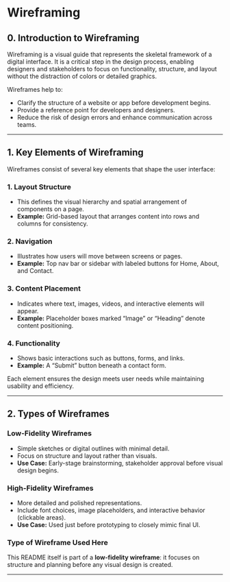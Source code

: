 # Wireframing

## 0. Introduction to Wireframing

Wireframing is a visual guide that represents the skeletal framework of a digital interface. It is a critical step in the design process, enabling designers and stakeholders to focus on functionality, structure, and layout without the distraction of colors or detailed graphics.

Wireframes help to:
- Clarify the structure of a website or app before development begins.
- Provide a reference point for developers and designers.
- Reduce the risk of design errors and enhance communication across teams.

---
## 1. Key Elements of Wireframing

Wireframes consist of several key elements that shape the user interface:

### 1. Layout Structure
- This defines the visual hierarchy and spatial arrangement of components on a page.
- **Example:** Grid-based layout that arranges content into rows and columns for consistency.
### 2. Navigation
- Illustrates how users will move between screens or pages.
- **Example:** Top nav bar or sidebar with labeled buttons for Home, About, and Contact.

### 3. Content Placement
- Indicates where text, images, videos, and interactive elements will appear.
- **Example:** Placeholder boxes marked “Image” or “Heading” denote content positioning.

### 4. Functionality
- Shows basic interactions such as buttons, forms, and links.
- **Example:** A “Submit” button beneath a contact form.

Each element ensures the design meets user needs while maintaining usability and efficiency.

---

## 2. Types of Wireframes

### Low-Fidelity Wireframes
- Simple sketches or digital outlines with minimal detail.
- Focus on structure and layout rather than visuals.
- **Use Case:** Early-stage brainstorming, stakeholder approval before visual design begins.

### High-Fidelity Wireframes
- More detailed and polished representations.
- Include font choices, image placeholders, and interactive behavior (clickable areas).
- **Use Case:** Used just before prototyping to closely mimic final UI.

### Type of Wireframe Used Here
This README itself is part of a **low-fidelity wireframe**: it focuses on structure and planning before any visual design is created.

---

